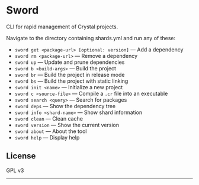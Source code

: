 # Sword

CLI for rapid management of Crystal projects.

Navigate to the directory containing shards.yml and run any of these:

- `sword get <package-url> [optional: version]` — Add a dependency
- `sword rm <package-url>` — Remove a dependency
- `sword up` — Update and prune dependencies
- `sword b <build-args>` — Build the project
- `sword br` — Build the project in release mode
- `sword bs` — Build the project with static linking
- `sword init <name>` — Initialize a new project
- `sword c <source-file>` — Compile a `.cr` file into an executable
- `sword search <query>` — Search for packages
- `sword deps` — Show the dependency tree
- `sword info <shard-name>` — Show shard information
- `sword clean` — Clean cache
- `sword version` — Show the current version
- `sword about` — About the tool
- `sword help` — Display help

## License
GPL v3
___
